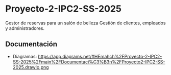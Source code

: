 # Proyecto-2-IPC2-SS-2025
Gestor de reservas para un salón de belleza
Gestión de clientes, empleados y administradores.

## Documentación
- Diagramas: https://app.diagrams.net/#HEmahch%2FProyecto-2-IPC2-SS-2025%2Fmain%2FDocumentaci%C3%B3n%2FProyecto2-IPC2-SS-2025.drawio.png 
